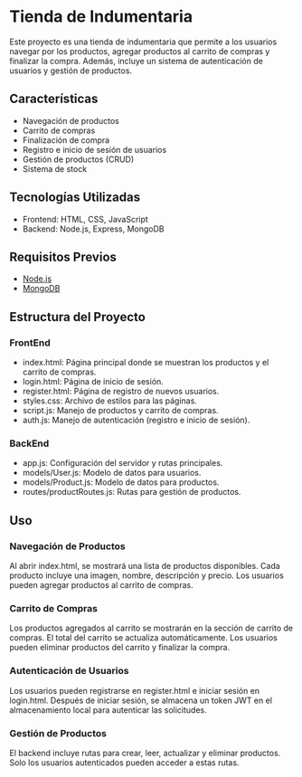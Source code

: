 # Tienda de Indumentaria

Este proyecto es una tienda de indumentaria que permite a los usuarios navegar por los productos, agregar productos al carrito de compras y finalizar la compra. Además, incluye un sistema de autenticación de usuarios y gestión de productos.

## Características

- Navegación de productos
- Carrito de compras
- Finalización de compra
- Registro e inicio de sesión de usuarios
- Gestión de productos (CRUD)
- Sistema de stock

## Tecnologías Utilizadas

- Frontend: HTML, CSS, JavaScript
- Backend: Node.js, Express, MongoDB

## Requisitos Previos

- [Node.js](https://nodejs.org/)
- [MongoDB](https://www.mongodb.com/)

## Estructura del Proyecto

### FrontEnd
- index.html: Página principal donde se muestran los productos y el carrito de compras.
- login.html: Página de inicio de sesión.
- register.html: Página de registro de nuevos usuarios.
- styles.css: Archivo de estilos para las páginas.
- script.js: Manejo de productos y carrito de compras.
- auth.js: Manejo de autenticación (registro e inicio de sesión).
### BackEnd
- app.js: Configuración del servidor y rutas principales.
- models/User.js: Modelo de datos para usuarios.
- models/Product.js: Modelo de datos para productos.
- routes/productRoutes.js: Rutas para gestión de productos.
  
## Uso

### Navegación de Productos
  Al abrir index.html, se mostrará una lista de productos disponibles. Cada producto incluye una imagen, nombre, descripción y precio. Los usuarios pueden agregar productos al carrito de compras.
  
### Carrito de Compras
  Los productos agregados al carrito se mostrarán en la sección de carrito de compras. El total del carrito se actualiza automáticamente. Los usuarios pueden eliminar productos del carrito y finalizar la compra.

### Autenticación de Usuarios
  Los usuarios pueden registrarse en register.html e iniciar sesión en login.html. Después de iniciar sesión, se almacena un token JWT en el almacenamiento local para autenticar las solicitudes.

### Gestión de Productos
  El backend incluye rutas para crear, leer, actualizar y eliminar productos. Solo los usuarios autenticados pueden acceder a estas rutas.


